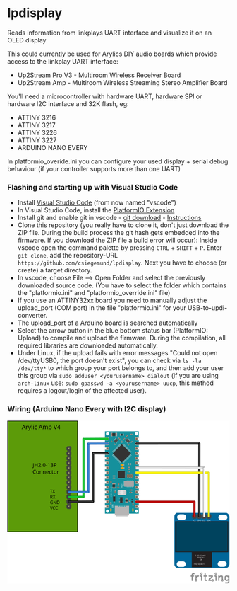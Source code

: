 # lpdisplay

Reads information from linkplays UART interface and visualize it on an OLED display

This could currently be used for Arylics DIY audio boards which provide access to the linkplay UART interface:
- Up2Stream Pro V3 - Multiroom Wireless Receiver Board
- Up2Stream Amp - Multiroom Wireless Streaming Stereo Amplifier Board

You'll need a microcontroller with hardware UART, hardware SPI or hardware I2C interface and 32K flash, eg:
- ATTINY 3216
- ATTINY 3217
- ATTINY 3226
- ATTINY 3227
- ARDUINO NANO EVERY

In platformio_overide.ini you can configure your used display + serial debug behaviour (if your controller supports more than one UART)

### Flashing and starting up with Visual Studio Code
* Install [Visual Studio Code](https://code.visualstudio.com/download) (from now named "vscode")
* In Visual Studio Code, install the [PlatformIO Extension](https://marketplace.visualstudio.com/items?itemName=platformio.platformio-ide)
* Install git and enable git in vscode - [git download](https://git-scm.com/downloads/) - [Instructions](https://www.jcchouinard.com/install-git-in-vscode/)
* Clone this repository (you really have to clone it, don't just download the ZIP file. During the build process the git hash gets embedded into the firmware. If you download the ZIP file a build error will occur): Inside vscode open the command palette by pressing `CTRL` + `SHIFT` + `P`. Enter `git clone`, add the repository-URL `https://github.com/csiegemund/lpdisplay`. Next you have to choose (or create) a target directory.
* In vscode, choose File --> Open Folder and select the previously downloaded source code. (You have to select the folder which contains the "platformio.ini" and "platformio_override.ini" file)
* If you use an ATTINY32xx board you need to manually adjust the upload_port (COM port) in the file "platformio.ini" for your USB-to-updi-converter. 
* The upload_port of a Arduino board is searched automatically
* Select the arrow button in the blue bottom status bar (PlatformIO: Upload) to compile and upload the firmware. During the compilation, all required libraries are downloaded automatically.
* Under Linux, if the upload fails with error messages "Could not open /dev/ttyUSB0, the port doesn't exist", you can check via ```ls -la /dev/tty*``` to which group your port belongs to, and then add your user this group via ```sudo adduser <yourusername> dialout``` (if you are using ```arch-linux``` use: ```sudo gpasswd -a <yourusername> uucp```, this method requires a logout/login of the affected user).

### Wiring (Arduino Nano Every with I2C display)
![Arduino Nano Every with I2C display](https://github.com/csiegemund/lpdisplay/blob/master/docs/Wiring%20I2C_Steckplatine.svg)
